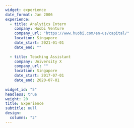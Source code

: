 ```yaml
---
widget: experience
date_format: Jan 2006
experience:
  - title: Analytics Intern
    company: Huobi Venture
    company_url: "https://www.huobi.com/en-us/capital/"
    location: Singapore
    date_start: 2021-01-01
    date_end: ""
    
  - title: Teaching Assistant
    company: University X
    company_url: ""
    location: Singapore
    date_start: 2017-07-01
    date_end: 2020-07-01
    
widget_id: "5"
headless: true
weight: 20
title: Experience
subtitle: null
design:
  columns: "2"
---
```

